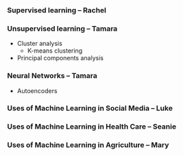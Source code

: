 ### Supervised learning – Rachel



### Unsupervised learning – Tamara
- Cluster analysis
  - K-means clustering
- Principal components analysis
### Neural Networks – Tamara
- Autoencoders

### Uses of Machine Learning in Social Media – Luke



### Uses of Machine Learning in Health Care – Seanie 



### Uses of Machine Learning in Agriculture – Mary 
